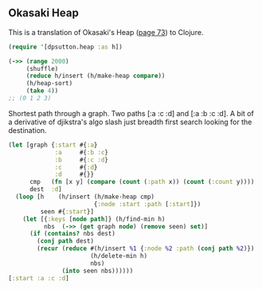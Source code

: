 ## Okasaki Heap

This is a translation of Okasaki's Heap ([page 73](https://www.cs.cmu.edu/~rwh/theses/okasaki.pdf)) to Clojure.

```clojure
(require '[dpsutton.heap :as h])

(->> (range 2000)
     (shuffle)
     (reduce h/insert (h/make-heap compare))
     (h/heap-sort)
     (take 4))
;; (0 1 2 3)
```

Shortest path through a graph. Two paths [:a :c :d] and [:a :b :c :d]. A bit of a derivative of djikstra's algo slash just breadth first search looking for the destination.
```clojure
(let [graph {:start #{:a}
             :a     #{:b :c}
             :b     #{:c :d}
             :c     #{:d}
             :d     #{}}
      cmp   (fn [x y] (compare (count (:path x)) (count (:count y))))
      dest  :d]
  (loop [h    (h/insert (h/make-heap cmp)
                        {:node :start :path [:start]})
         seen #{:start}]
    (let [{:keys [node path]} (h/find-min h)
          nbs  (->> (get graph node) (remove seen) set)]
      (if (contains? nbs dest)
        (conj path dest)
        (recur (reduce #(h/insert %1 {:node %2 :path (conj path %2)})
                       (h/delete-min h)
                       nbs)
               (into seen nbs))))))
[:start :a :c :d]
```
